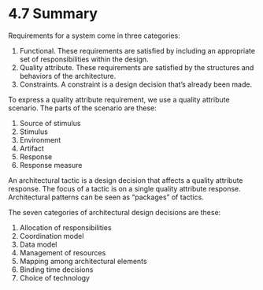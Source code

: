 4.7 Summary
===

Requirements for a system come in three categories:
1. Functional. These requirements are satisfied by including an appropriate set of responsibilities within the design.
2. Quality attribute. These requirements are satisfied by the structures and behaviors of the architecture.
3. Constraints. A constraint is a design decision that’s already been made. 

To express a quality attribute requirement, we use a quality attribute scenario. The parts of the scenario are these:

1. Source of stimulus
2. Stimulus
3. Environment
4. Artifact
5. Response
6. Response measure

An architectural tactic is a design decision that affects a quality attribute response. The focus of a tactic is on a single quality attribute response. Architectural patterns can be seen as “packages” of tactics.

The seven categories of architectural design decisions are these:

1. Allocation of responsibilities
2. Coordination model
3. Data model
4. Management of resources
5. Mapping among architectural elements
6. Binding time decisions
7. Choice of technology